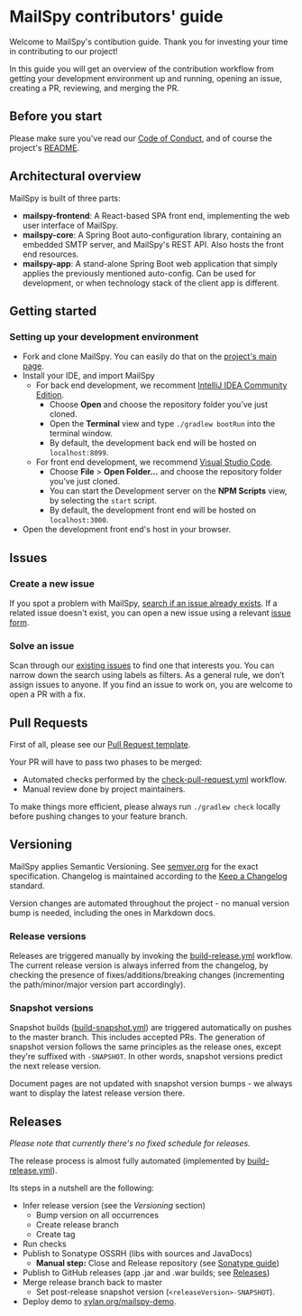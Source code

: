 # MailSpy contributors' guide

Welcome to MailSpy's contibution guide. Thank you for investing your time in contributing to our project!

In this guide you will get an overview of the contribution workflow from getting your development environment up and running, opening an issue, creating a PR, reviewing, and merging the PR.

## Before you start

Please make sure you've read our [Code of Conduct](./CODE_OF_CONDUCT.md), and of course the project's [README](./README.md).

## Architectural overview

MailSpy is built of three parts:
- **mailspy-frontend**: A React-based SPA front end, implementing the web user interface of MailSpy.
- **mailspy-core**: A Spring Boot auto-configuration library, containing an embedded SMTP server, and MailSpy's REST API. Also hosts the front end resources.
- **mailspy-app**: A stand-alone Spring Boot web application that simply applies the previously mentioned auto-config. Can be used for development, or when technology stack of the client app is different.

## Getting started

### Setting up your development environment

- Fork and clone MailSpy. You can easily do that on the [project's main page](https://github.com/xylan-org/mailspy).
- Install your IDE, and import MailSpy
  - For back end development, we recomment [IntelliJ IDEA Community Edition](https://www.jetbrains.com/idea/).
    - Choose **Open** and choose the repository folder you've just cloned.
    - Open the **Terminal** view and type `./gradlew bootRun` into the terminal window.
    - By default, the development back end will be hosted on `localhost:8099`.
  - For front end development, we recommend [Visual Studio Code](https://code.visualstudio.com/).
    - Choose **File** > **Open Folder...** and choose the repository folder you've just cloned.
    - You can start the Development server on the **NPM Scripts** view, by selecting the `start` script.
    - By default, the development front end will be hosted on `localhost:3000`.
- Open the development front end's host in your browser.

## Issues

### Create a new issue

If you spot a problem with MailSpy, [search if an issue already exists](https://docs.github.com/en/github/searching-for-information-on-github/searching-on-github/searching-issues-and-pull-requests#search-by-the-title-body-or-comments). If a related issue doesn't exist, you can open a new issue using a relevant [issue form](https://github.com/xylan-org/mailspy/issues/new/choose).

### Solve an issue

Scan through our [existing issues](https://github.com/xylan-org/mailspy/issues) to find one that interests you. You can narrow down the search using labels as filters. As a general rule, we don’t assign issues to anyone. If you find an issue to work on, you are welcome to open a PR with a fix.

## Pull Requests

First of all, please see our [Pull Request template](./PULL_REQUEST_TEMPLATE.md).

Your PR will have to pass two phases to be merged:
- Automated checks performed by the [check-pull-request.yml](.github/workflows/check-pull-request.yml) workflow.
- Manual review done by project maintainers.

To make things more efficient, please always run `./gradlew check` locally before pushing changes to your feature branch.

## Versioning

MailSpy applies Semantic Versioning. See [semver.org](https://semver.org/) for the exact specification. Changelog is maintained according to the [Keep a Changelog](https://keepachangelog.com/en/1.0.0/) standard.

Version changes are automated throughout the project - no manual version bump is needed, including the ones in Markdown docs.

### Release versions
Releases are triggered manually by invoking the [build-release.yml](.github/workflows/build-release.yml) workflow. The current release version is always inferred from the changelog, by checking the presence of fixes/additions/breaking changes (incrementing the path/minor/major version part accordingly).

### Snapshot versions
Snapshot builds ([build-snapshot.yml](.github/workflows/build-snapshot.yml)) are triggered automatically on pushes to the master branch. This includes accepted PRs. The generation of snapshot version follows the same principles as the release ones, except they're suffixed with `-SNAPSHOT`. In other words, snapshot versions predict the next release version.

Document pages are not updated with snapshot version bumps - we always want to display the latest release version there.

## Releases

_Please note that currently there's no fixed schedule for releases._

The release process is almost fully automated (implemented by [build-release.yml](.github/workflows/build-release.yml)).

Its steps in a nutshell are the following:
- Infer release version (see the _Versioning_ section)
  - Bump version on all occurrences
  - Create release branch
  - Create tag
- Run checks
- Publish to Sonatype OSSRH (libs with sources and JavaDocs)
  - **Manual step:** Close and Release repository (see [Sonatype guide](https://central.sonatype.org/publish/release/))
- Publish to GitHub releases (app .jar and .war builds; see [Releases](https://github.com/xylan-org/mailspy/releases/))
- Merge release branch back to master
  - Set post-release snapshot version (`<releaseVersion>-SNAPSHOT`).
- Deploy demo to [xylan.org/mailspy-demo](https://xylan.org/mailspy-demo/).
